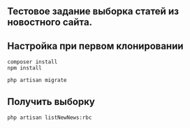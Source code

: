 

## Тестовое задание выборка статей из новостного сайта.


## Настройка при первом клонировании
```
composer install
npm install
``` 
```
php artisan migrate
```
## Получить выборку
```
php artisan listNewNews:rbc
```


